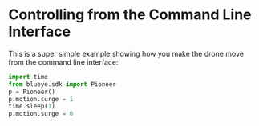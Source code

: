 # Controlling from the Command Line Interface

This is a super simple example showing how you make the drone move from the command line interface:

```python
import time
from blueye.sdk import Pioneer
p = Pioneer()
p.motion.surge = 1
time.sleep(1)
p.motion.surge = 0
```

